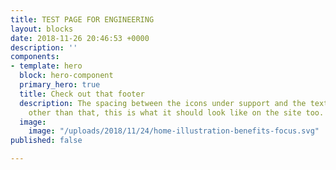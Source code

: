 ```yaml
---
title: TEST PAGE FOR ENGINEERING
layout: blocks
date: 2018-11-26 20:46:53 +0000
description: ''
components:
- template: hero
  block: hero-component
  primary_hero: true
  title: Check out that footer
  description: The spacing between the icons under support and the text is off, but
    other than that, this is what it should look like on the site too.
  image:
    image: "/uploads/2018/11/24/home-illustration-benefits-focus.svg"
published: false

---
```


